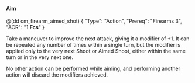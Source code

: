 #### Aim

@(dd cm_firearm_aimed_shot)
{ 
	"Type": "Action",
	"Prereq": "Firearms 3",
	"ACR": "1 **Fcs**"
}

Take a maneuver to improve the next attack, giving it a
modifier of +1. It can be repeated any number of times within a 
single turn, but the modifier is applied only to the very next 
Shoot or Aimed Shoot, either within the same turn or in the very next one. 

No other action can be performed while aiming, and performing another
action will discard the modifiers achieved.
